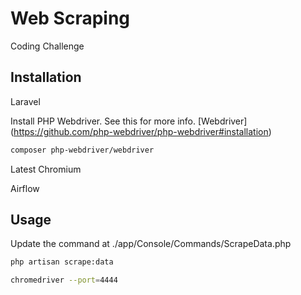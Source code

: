 # Web Scraping

Coding Challenge

## Installation
Laravel

Install PHP Webdriver. See this for more info. [Webdriver]
(https://github.com/php-webdriver/php-webdriver#installation) 

```bash
composer php-webdriver/webdriver
```
Latest Chromium

Airflow

## Usage
Update the command at ./app/Console/Commands/ScrapeData.php
```bash
php artisan scrape:data
```
```bash
chromedriver --port=4444
```
